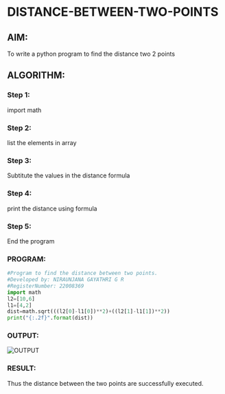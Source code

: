 # DISTANCE-BETWEEN-TWO-POINTS

## AIM:
To write a python program to find the distance two 2 points
## ALGORITHM:
### Step 1: 
import math
### Step 2: 
list the elements in array
### Step 3: 
Subtitute the values in the distance formula
### Step 4: 
print the distance using formula
### Step 5: 
End the program
### PROGRAM:
```python
#Program to find the distance between two points.
#Developed by: NIRAUNJANA GAYATHRI G R
#RegisterNumber: 22008369
import math
l2=[10,6]
l1=[4,2]
dist=math.sqrt(((l2[0]-l1[0])**2)+((l2[1]-l1[1])**2))
print("{:.2f}".format(dist))
```
### OUTPUT:
![OUTPUT](./image/EX03py.png)


### RESULT:
Thus the distance between the two points are successfully executed.
